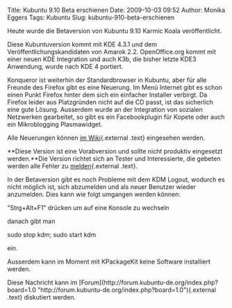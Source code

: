 Title: Kubuntu 9.10 Beta erschienen
Date: 2009-10-03 09:52
Author: Monika Eggers
Tags: Kubuntu
Slug: kubuntu-910-beta-erschienen

Heute wurde die Betaversion von Kubuntu 9.10 Karmic Koala
veröffentlicht.  

Diese Kubuntuversion kommt mit KDE 4.3.1 und dem
Veröffentlichungskandidaten von Amarok 2.2. OpenOffice.org kommt mit
einer neuen KDE Integration und auch K3b, die bisher letzte KDE3
Anwendung, wurde nach KDE 4 portiert.  

Konqueror ist weiterhin der Standardbrowser in Kubuntu, aber für alle
Freunde des Firefox gibt es eine Neuerung. Im Menü Internet gibt es
schon einen Punkt Firefox hinter dem sich ein einfacher Installer
verbirgt. Da Firefox leider aus Platzgründen nicht auf die CD passt, ist
das sicherlich eine gute Lösung. Ausserdem wurde an der Integration von
sozialen Netzwerken gearbeitet, so gibt es ein Facebookplugin für Kopete
oder auch ein Mikroblogging Plasmawidget.  

Alle Neuerungen können [im
Wiki](https://wiki.kubuntu.org/KarmicKoala/Beta/Kubuntu "https://wiki.kubuntu.org/KarmicKoala/Beta/Kubuntu"){.external
.text} eingesehen werden.

</p>
<!--break--><!--break-->

**Diese Version ist eine Vorabversion und sollte nicht produktiv
eingesetzt werden.**Die Version richtet sich an Tester und
Interessierte, die gebeten werden alle Fehler zu
[melden](http://bugs.launchpad.net/ubuntu "http://bugs.launchpad.net/ubuntu"){.external
.text}.

</p>
In der Betaversion gibt es noch Probleme mit dem KDM Logout, wodurch es
nicht möglich ist, sich abzumelden und als neuer Benutzer wieder
anzumelden. Dies kann wie folgt umgangen werden können:  

"Strg+Alt+F1" drücken um auf eine Konsole zu wechseln  

danach gibt man  

sudo stop kdm; sudo start kdm  

ein.  

Ausserdem kann im Moment mit KPackageKit keine Software installiert
werden.

</p>
Diese Nachricht kann im
[Forum](http://forum.kubuntu-de.org/index.php?board=1.0 "http://forum.kubuntu-de.org/index.php?board=1.0"){.external
.text} diskutiert werden.

</p>

